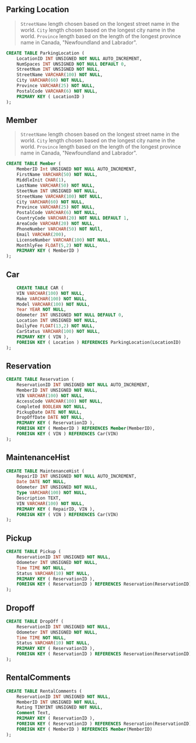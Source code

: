 ## Parking Location

> `StreetName` length chosen based on the longest street name in the world. `City` length chosen based on the longest city name in the world. `Province` length based on the length of the longest province name in Canada, "Newfoundland and Labrador".

```sql
CREATE TABLE ParkingLocation (
    LocationID INT UNSIGNED NOT NULL AUTO_INCREMENT,
    NumSpaces INT UNSIGNED NOT NULL DEFAULT 0,
    StreetNum INT UNSIGNED NOT NULL,
    StreetName VARCHAR(100) NOT NULL,
    City VARCHAR(60) NOT NULL,
    Province VARCHAR(25) NOT NULL,
    PostalCode VARCHAR(6) NOT NULL,
    PRIMARY KEY ( LocationID )
);
```

## Member

> `StreetName` length chosen based on the longest street name in the world. `City` length chosen based on the longest city name in the world. `Province` length based on the length of the longest province name in Canada, "Newfoundland and Labrador".

```sql
CREATE TABLE Member (
    MemberID Int UNSIGNED NOT NULL AUTO_INCREMENT,
    FirstName VARCHAR(50) NOT NULL,
    MiddleInit CHAR(1),
    LastName VARCHAR(50) NOT NULL,
    SteetNum INT UNSIGNED NOT NULL,
    StreetName VARCHAR(100) NOT NULL,
    City VARCHAR(60) NOT NULL,
    Province VARCHAR(25) NOT NULL,
    PostalCode VARCHAR(6) NOT NULL,
    CountryCode VARCHAR(20) NOT NULL DEFAULT 1,
    AreaCode VARCHAR(20) NOT NULL,
    PhoneNumber VARCHAR(50) NOT NUll,
    Email VARCHAR(200),
    LicenseNumber VARCHAR(100) NOT NULL,
    MonthlyFee FLOAT(5,2) NOT NULL,
    PRIMARY KEY ( MemberID )
);
```

## Car

```sql
    CREATE TABLE CAR (
    VIN VARCHAR(100) NOT NULL,
    Make VARCHAR(100) NOT NULL,
    Model VARCHAR(100) NOT NULL,
    Year YEAR NOT NULL,
    Odometer INT UNSIGNED NOT NULL DEFAULT 0,
    Location INT UNSIGNED NOT NULL,
    DailyFee FLOAT(13,2) NOT NULL,
    CarStatus VARCHAR(100) NOT NULL,
    PRIMARY KEY ( VIN ),
    FOREIGN KEY ( Location ) REFERENCES ParkingLocation(LocationID)
);
```

## Reservation

```sql
CREATE TABLE Reservation (
    ReservationID INT UNSIGNED NOT NULL AUTO_INCREMENT,
    MemberID INT UNSIGNED NOT NULL,
    VIN VARCHAR(100) NOT NULL,
    AccessCode VARCHAR(100) NOT NULL,
    Completed BOOLEAN NOT NULL,
    PickupDate DATE NOT NULL,
    DropOffDate DATE NOT NULL,
    PRIMARY KEY ( ReservationID ),
    FOREIGN KEY ( MemberID ) REFERENCES Member(MemberID),
    FOREIGN KEY ( VIN ) REFERENCES Car(VIN)
);
```

## MaintenanceHist

```sql
CREATE TABLE MaintenanceHist (
    RepairID INT UNSIGNED NOT NULL AUTO_INCREMENT,
    Date DATE NOT NULL,
    Odometer INT UNSIGNED NOT NULL,
    Type VARCHAR(100) NOT NULL,
    Description TEXT,
    VIN VARCHAR(100) NOT NULL,
    PRIMARY KEY ( RepairID, VIN ),
    FOREIGN KEY ( VIN ) REFERENCES Car(VIN)
);
```

## Pickup
```sql
CREATE TABLE Pickup (
    ReservationID INT UNSIGNED NOT NULL,
    Odometer INT UNSIGNED NOT NULL,
    Time TIME NOT NULL,
    Status VARCHAR(10) NOT NULL,
    PRIMARY KEY ( ReservationID ),
    FOREIGN KEY ( ReservationID ) REFERENCES Reservation(ReservationID)
);
```

## Dropoff
```sql
CREATE TABLE DropOff (
    ReservationID INT UNSIGNED NOT NULL,
    Odometer INT UNSIGNED NOT NULL,
    Time TIME NOT NULL,
    Status VARCHAR(10) NOT NULL,
    PRIMARY KEY ( ReservationID ),
    FOREIGN KEY ( ReservationID ) REFERENCES Reservation(ReservationID)
);
```

## RentalComments

```sql
CREATE TABLE RentalComments (
    ReservationID INT UNSIGNED NOT NULL,
    MemberID INT UNSIGNED NOT NULL,
    Rating TINYINT UNSIGNED NOT NULL,
    Comment Text,
    PRIMARY KEY ( ReservationID ),
    FOREIGN KEY ( ReservationID ) REFERENCES Reservation(ReservationID),
    FOREIGN KEY ( MemberID ) REFERENCES Member(MemberID)
);
```


